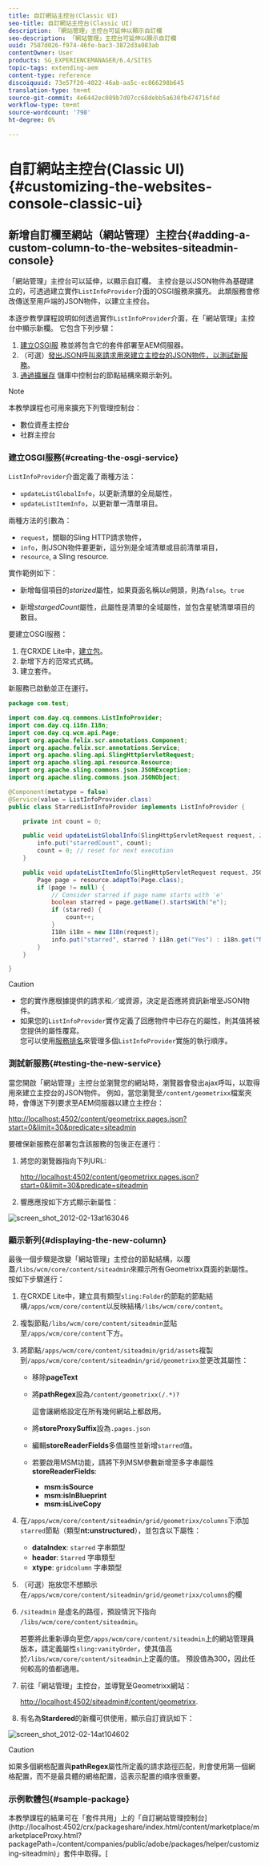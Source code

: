 ```yaml
---
title: 自訂網站主控台(Classic UI)
seo-title: 自訂網站主控台(Classic UI)
description: 「網站管理」主控台可延伸以顯示自訂欄
seo-description: 「網站管理」主控台可延伸以顯示自訂欄
uuid: 7587d026-f974-46fe-bac3-3872d3a083ab
contentOwner: User
products: SG_EXPERIENCEMANAGER/6.4/SITES
topic-tags: extending-aem
content-type: reference
discoiquuid: 73e57f20-4022-46ab-aa5c-ec866298b645
translation-type: tm+mt
source-git-commit: 4e6442ec089b7d07cc68debb5a630fb474716f4d
workflow-type: tm+mt
source-wordcount: '798'
ht-degree: 0%

---
```



# 自訂網站主控台(Classic UI){#customizing-the-websites-console-classic-ui}

## 新增自訂欄至網站（網站管理）主控台{#adding-a-custom-column-to-the-websites-siteadmin-console}

「網站管理」主控台可以延伸，以顯示自訂欄。 主控台是以JSON物件為基礎建立的，可透過建立實作`ListInfoProvider`介面的OSGI服務來擴充。 此類服務會修改傳送至用戶端的JSON物件，以建立主控台。

本逐步教學課程說明如何透過實作`ListInfoProvider`介面，在「網站管理」主控台中顯示新欄。 它包含下列步驟：

1. [建立OSGI服](#creating-the-osgi-service) 務並將包含它的套件部署至AEM伺服器。
1. （可選）[發出JSON呼叫來請求用來建立主控台的JSON物件，以測試新服務](#testing-the-new-service)。
1. [通過擴展存](#displaying-the-new-column) 儲庫中控制台的節點結構來顯示新列。

>[!NOTE]
>
>本教學課程也可用來擴充下列管理控制台：
>
>* 數位資產主控台
>* 社群主控台

>



### 建立OSGI服務{#creating-the-osgi-service}

`ListInfoProvider`介面定義了兩種方法：

* `updateListGlobalInfo`，以更新清單的全局屬性，
* `updateListItemInfo`，以更新單一清單項目。

兩種方法的引數為：

* `request`，關聯的Sling HTTP請求物件，
* `info`，則JSON物件要更新，這分別是全域清單或目前清單項目，
* `resource`, a Sling resource.

實作範例如下：

* 新增每個項目的&#x200B;*starized*&#x200B;屬性，如果頁面名稱以&#x200B;*e*&#x200B;開頭，則為`false`。`true`

* 新增&#x200B;*stargedCount*&#x200B;屬性，此屬性是清單的全域屬性，並包含星號清單項目的數目。

要建立OSGI服務：

1. 在CRXDE Lite中，[建立包](/help/sites-developing/developing-with-crxde-lite.md#managing-a-bundle)。
1. 新增下方的范常式式碼。
1. 建立套件。

新服務已啟動並正在運行。

```java
package com.test;

import com.day.cq.commons.ListInfoProvider;
import com.day.cq.i18n.I18n;
import com.day.cq.wcm.api.Page;
import org.apache.felix.scr.annotations.Component;
import org.apache.felix.scr.annotations.Service;
import org.apache.sling.api.SlingHttpServletRequest;
import org.apache.sling.api.resource.Resource;
import org.apache.sling.commons.json.JSONException;
import org.apache.sling.commons.json.JSONObject;

@Component(metatype = false)
@Service(value = ListInfoProvider.class)
public class StarredListInfoProvider implements ListInfoProvider {

    private int count = 0;

    public void updateListGlobalInfo(SlingHttpServletRequest request, JSONObject info, Resource resource) throws JSONException {
        info.put("starredCount", count);
        count = 0; // reset for next execution
    }

    public void updateListItemInfo(SlingHttpServletRequest request, JSONObject info, Resource resource) throws JSONException {
        Page page = resource.adaptTo(Page.class);
        if (page != null) {
            // Consider starred if page name starts with 'e'
            boolean starred = page.getName().startsWith("e");
            if (starred) {
                count++;
            }
            I18n i18n = new I18n(request);
            info.put("starred", starred ? i18n.get("Yes") : i18n.get("No"));
        }
    }

}
```

>[!CAUTION]
>
>* 您的實作應根據提供的請求和／或資源，決定是否應將資訊新增至JSON物件。
>* 如果您的`ListInfoProvider`實作定義了回應物件中已存在的屬性，則其值將被您提供的屬性覆寫。\
   >  您可以使用[服務排名](https://www.osgi.org/javadoc/r2/org/osgi/framework/Constants.html#SERVICE_RANKING)來管理多個`ListInfoProvider`實施的執行順序。

>



### 測試新服務{#testing-the-new-service}

當您開啟「網站管理」主控台並瀏覽您的網站時，瀏覽器會發出ajax呼叫，以取得用來建立主控台的JSON物件。 例如，當您瀏覽至`/content/geometrixx`檔案夾時，會傳送下列要求至AEM伺服器以建立主控台：

[http://localhost:4502/content/geometrixx.pages.json?start=0&amp;limit=30&amp;predicate=siteadmin](http://localhost:4502/content/geometrixx.pages.json?start=0&amp;limit=30&amp;predicate=siteadmin)

要確保新服務在部署包含該服務的包後正在運行：

1. 將您的瀏覽器指向下列URL:

   [http://localhost:4502/content/geometrixx.pages.json?start=0&amp;limit=30&amp;predicate=siteadmin](http://localhost:4502/content/geometrixx.pages.json?start=0&amp;limit=30&amp;predicate=siteadmin)

1. 響應應按如下方式顯示新屬性：

![screen_shot_2012-02-13at163046](assets/screen_shot_2012-02-13at163046.png)

### 顯示新列{#displaying-the-new-column}

最後一個步驟是改變「網站管理」主控台的節點結構，以覆蓋`/libs/wcm/core/content/siteadmin`來顯示所有Geometrixx頁面的新屬性。 按如下步驟進行：

1. 在CRXDE Lite中，建立具有類型`sling:Folder`的節點的節點結構`/apps/wcm/core/content`以反映結構`/libs/wcm/core/content`。

1. 複製節點`/libs/wcm/core/content/siteadmin`並貼至`/apps/wcm/core/content`下方。

1. 將節點`/apps/wcm/core/content/siteadmin/grid/assets`複製到`/apps/wcm/core/content/siteadmin/grid/geometrixx`並更改其屬性：

   * 移除&#x200B;**pageText**
   * 將&#x200B;**pathRegex**&#x200B;設為`/content/geometrixx(/.*)?`

      這會讓網格設定在所有幾何網站上都啟用。

   * 將&#x200B;**storeProxySuffix**&#x200B;設為`.pages.json`
   * 編輯&#x200B;**storeReaderFields**&#x200B;多值屬性並新增`starred`值。
   * 若要啟用MSM功能，請將下列MSM參數新增至多字串屬性&#x200B;**storeReaderFields**:

      * **msm:isSource**
      * **msm:isInBlueprint**
      * **msm:isLiveCopy**

1. 在`/apps/wcm/core/content/siteadmin/grid/geometrixx/columns`下添加`starred`節點（類型&#x200B;**nt:unstructured**），並包含以下屬性：

   * **dataIndex**: `starred` 字串類型
   * **header**: `Starred` 字串類型
   * **xtype**: `gridcolumn` 字串類型

1. （可選）拖放您不想顯示在`/apps/wcm/core/content/siteadmin/grid/geometrixx/columns`的欄

1. `/siteadmin` 是虛名的路徑，預設情況下指向 `/libs/wcm/core/content/siteadmin`。

   若要將此重新導向至您`/apps/wcm/core/content/siteadmin`上的網站管理員版本，請定義屬性`sling:vanityOrder`，使其值高於`/libs/wcm/core/content/siteadmin`上定義的值。 預設值為300，因此任何較高的值都適用。

1. 前往「網站管理」主控台，並導覽至Geometrixx網站：

   [http://localhost:4502/siteadmin#/content/geometrixx](http://localhost:4502/siteadmin#/content/geometrixx).

1. 有名為&#x200B;**Stardered**&#x200B;的新欄可供使用，顯示自訂資訊如下：

![screen_shot_2012-02-14at104602](assets/screen_shot_2012-02-14at104602.png)

>[!CAUTION]
>
>如果多個網格配置與&#x200B;**pathRegex**&#x200B;屬性所定義的請求路徑匹配，則會使用第一個網格配置，而不是最具體的網格配置，這表示配置的順序很重要。

### 示例軟體包{#sample-package}

本教學課程的結果可在「套件共用」上的「自訂網站管理控制台](http://localhost:4502/crx/packageshare/index.html/content/marketplace/marketplaceProxy.html?packagePath=/content/companies/public/adobe/packages/helper/customizing-siteadmin)」套件中取得。[
